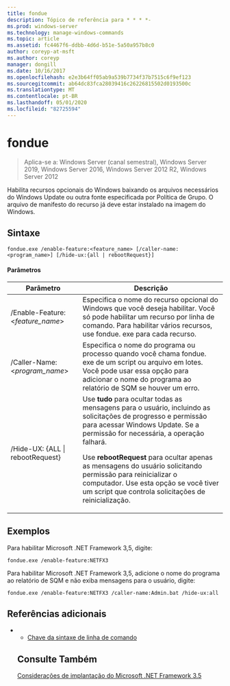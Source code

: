 ```yaml
---
title: fondue
description: Tópico de referência para * * * *-
ms.prod: windows-server
ms.technology: manage-windows-commands
ms.topic: article
ms.assetid: fc4467f6-ddbb-4d6d-b51e-5a50a957b8c0
author: coreyp-at-msft
ms.author: coreyp
manager: dongill
ms.date: 10/16/2017
ms.openlocfilehash: e2e3b64ff05ab9a539b7734f37b7515c6f9ef123
ms.sourcegitcommit: ab64dc83fca28039416c26226815502d0193500c
ms.translationtype: MT
ms.contentlocale: pt-BR
ms.lasthandoff: 05/01/2020
ms.locfileid: "82725594"
---
```

# <a name="fondue"></a>fondue

> Aplica-se a: Windows Server (canal semestral), Windows Server 2019, Windows Server 2016, Windows Server 2012 R2, Windows Server 2012

Habilita recursos opcionais do Windows baixando os arquivos necessários do Windows Update ou outra fonte especificada por Política de Grupo. O arquivo de manifesto do recurso já deve estar instalado na imagem do Windows. 
## <a name="syntax"></a>Sintaxe
```
fondue.exe /enable-feature:<feature_name> [/caller-name:<program_name>] [/hide-ux:{all | rebootRequest}]
```
#### <a name="parameters"></a>Parâmetros

|              Parâmetro              |                                                                                                                                                                     Descrição                                                                                                                                                                     |
|-------------------------------------|-----------------------------------------------------------------------------------------------------------------------------------------------------------------------------------------------------------------------------------------------------------------------------------------------------------------------------------------------------|
|  /Enable-Feature: <*feature_name*>   |                                                                               Especifica o nome do recurso opcional do Windows que você deseja habilitar. Você só pode habilitar um recurso por linha de comando. Para habilitar vários recursos, use fondue. exe para cada recurso.                                                                                |
|    /Caller-Name: <*program_name*>    |                                                                                 Especifica o nome do programa ou processo quando você chama fondue. exe de um script ou arquivo em lotes. Você pode usar essa opção para adicionar o nome do programa ao relatório de SQM se houver um erro.                                                                                 |
| /Hide-UX: {ALL &#124; rebootRequest} | Use **tudo** para ocultar todas as mensagens para o usuário, incluindo as solicitações de progresso e permissão para acessar Windows Update. Se a permissão for necessária, a operação falhará.<p>Use **rebootRequest** para ocultar apenas as mensagens do usuário solicitando permissão para reinicializar o computador. Use esta opção se você tiver um script que controla solicitações de reinicialização. |

## <a name="examples"></a>Exemplos
Para habilitar Microsoft .NET Framework 3,5, digite:
```
fondue.exe /enable-feature:NETFX3
```
Para habilitar Microsoft .NET Framework 3,5, adicione o nome do programa ao relatório de SQM e não exiba mensagens para o usuário, digite:
```
fondue.exe /enable-feature:NETFX3 /caller-name:Admin.bat /hide-ux:all
```
## <a name="additional-references"></a>Referências adicionais
- - [Chave da sintaxe de linha de comando](command-line-syntax-key.md)
  ## <a name="see-also"></a>Consulte Também
  [Considerações de implantação do Microsoft .NET Framework 3.5](https://go.microsoft.com/fwlink/?LinkId=248869)
